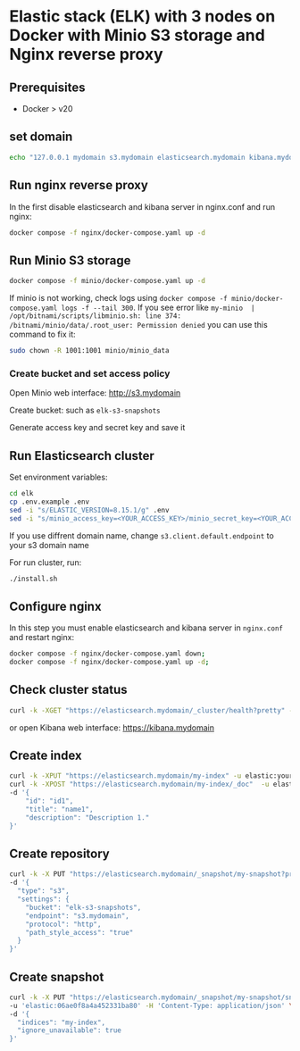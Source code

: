 # Elastic stack (ELK) with 3 nodes on Docker with Minio S3 storage and Nginx reverse proxy

## Prerequisites
- Docker > v20

## set domain
```bash
echo "127.0.0.1 mydomain s3.mydomain elasticsearch.mydomain kibana.mydomain" >> /etc/hosts
```

## Run nginx reverse proxy
In the first disable elasticsearch and kibana server in nginx.conf and run nginx:

```bash
docker compose -f nginx/docker-compose.yaml up -d
```

## Run Minio S3 storage
```bash
docker compose -f minio/docker-compose.yaml up -d
```

If minio is not working, check logs using `docker compose -f minio/docker-compose.yaml logs -f --tail 300`.
If you see error like `my-minio  | /opt/bitnami/scripts/libminio.sh: line 374: /bitnami/minio/data/.root_user: Permission denied` you can use this command to fix it:
```bash
sudo chown -R 1001:1001 minio/minio_data
```

### Create bucket and set access policy

Open Minio web interface: http://s3.mydomain

Create bucket: such as `elk-s3-snapshots`

Generate access key and secret key and save it

## Run Elasticsearch cluster

Set environment variables:

```bash
cd elk
cp .env.example .env
sed -i "s/ELASTIC_VERSION=8.15.1/g" .env
sed -i "s/minio_access_key=<YOUR_ACCESS_KEY>/minio_secret_key=<YOUR_ACCESS_KEY>/g" .env
```

If you use diffrent domain name, change `s3.client.default.endpoint` to your s3 domain name

For run cluster, run:
```bash
./install.sh
```

## Configure nginx
In this step you must enable elasticsearch and kibana server in `nginx.conf` and restart nginx:
```bash
docker compose -f nginx/docker-compose.yaml down;
docker compose -f nginx/docker-compose.yaml up -d;
```

## Check cluster status
```bash
curl -k -XGET "https://elasticsearch.mydomain/_cluster/health?pretty" -u elastic:your-elastic-password
```

or open Kibana web interface: https://kibana.mydomain

## Create index
```bash
curl -k -XPUT "https://elasticsearch.mydomain/my-index" -u elastic:your-elastic-password
curl -k -XPOST "https://elasticsearch.mydomain/my-index/_doc"  -u elastic:your-elastic-password -H 'Content-Type: application/json' \
-d '{
    "id": "id1",
    "title": "name1",
    "description": "Description 1."
}'
```

## Create repository
```bash
curl -k -X PUT "https://elasticsearch.mydomain/_snapshot/my-snapshot?pretty" -H 'Content-Type: application/json'  -u 'elastic:your-elastic-password' \
-d '{
  "type": "s3",
  "settings": {
    "bucket": "elk-s3-snapshots",
    "endpoint": "s3.mydomain",
    "protocol": "http",
    "path_style_access": "true"
  }
}'
```

## Create snapshot
```bash
curl -k -X PUT "https://elasticsearch.mydomain/_snapshot/my-snapshot/snapshot-$(date -I)?wait_for_completion=true&pretty" \
-u 'elastic:06ae0f8a4a452331ba80' -H 'Content-Type: application/json' \
-d '{
  "indices": "my-index",
  "ignore_unavailable": true
}'
```
